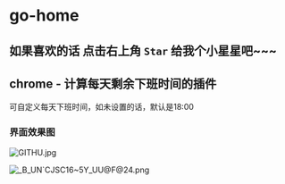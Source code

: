 # go-home

## 如果喜欢的话  点击右上角 `Star` 给我个小星星吧~~~


## chrome - 计算每天剩余下班时间的插件
可自定义每天下班时间，如未设置的话，默认是18:00

### 界面效果图

![GITHU.jpg](https://i.loli.net/2020/06/08/SLscXqUjZd8Tluw.png)

![_B_UN`CJSC16~5Y_UU@F@24.png](https://i.loli.net/2020/06/08/si8ZWbaI1SwmRMh.png)
